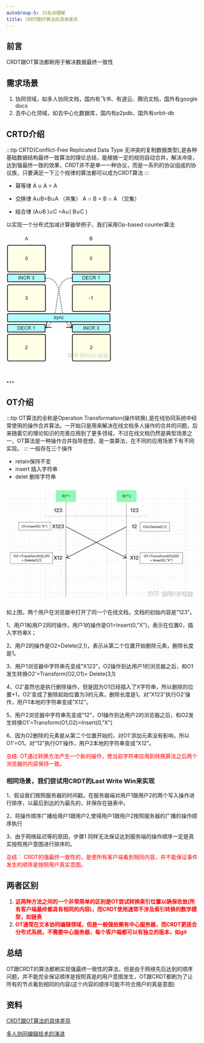 ```yaml
---
autoGroup-5: JS名词理解
title: CRDT跟OT算法的具体差异
---
```

## 前言
CRDT跟OT算法都刷用于解决数据最终一致性

## 需求场景
1. 协同领域，如多人协同文档，国内有飞书、有道云、腾讯文档，国外有google docs
2. 去中心化领域，如去中心化数据库，国内有p2pdb、国外有orbit-db

## CRTD介绍
:::tip
CRTD(Conflict-Free Replicated Data Type 无冲突的复制数据类型),是各种基础数据结构最终一致算法的理论总结，能根据一定的规则自动合并，解决冲突，达到强最终一致的效果，CRDT并不是单一一种协议，而是一系列的协议组成的协议族，只要满足一下三个规律的算法都可以成为CRDT算法
:::
- 幂等律 A ∪ A = A

- 交换律 A∪B=B∪A （并集） A ∩ B = B ∩ A （交集）

- 结合律 (A∪B )∪C =A∪( B∪C )

以实现一个分布式加减计算器举例子，我们采用Op-based counter算法

![分布式加减计算器](./images/v2-de2608f50b02629aaca60740aad64db8_1440w.png)

...
--- 
## OT介绍
:::tip
OT算法的全称是Operation Transformation(操作转换),是在线协同系统中经常使用的操作合并算法。一开始只是用来解决在线文档多人操作的合并的问题，后来随着它的理论知识的完善应用到了更多领域，不过在线文档仍然是典型场景之一，OT算法是一种操作合并指导思想，是一类算法，在不同的应用场景下有不同实现。
:::
一般存在三个操作
- retain保持不变
- insert 插入字符串
- delet 删除字符串

![OT算法](./images/v2-0049d122ef7ef385f3c03a9b507b3558_1440w.png)

如上图，两个用户在浏览器中打开了同一个在线文档，文档的初始内容是“123”。

1、用户1和用户2同时操作，用户1的操作是O1=Insert(0,"X")，表示在位置0，插入字符串X；

2、用户2的操作是O2=Delete(2,1)，表示从第二个位置开始删除元素，删除长度是1。

3、用户1浏览器中字符串先变成“X123”，O2操作到达用户1的浏览器之后，和O1发生转换O2'=Transform(O2,O1)= Delete(3,1)

4、O2'虽然也是执行删除操作，但是因为O1已经插入了X字符串，所以删除的位置+1，O2'变成了删除起始位置为3的元素，删除长度是1。对“X123”执行O2'操作，用户1本地的字符串变成“X12”。

5、用户2浏览器中字符串先变成“12”，O1操作到达用户2的浏览器之后，和O2发生转换O1'=Transform(O1,O2)=Insert(0,"X")

6、因为O2删除的元素是从第二个位置开始的，对O1'添加元素没有影响，所以O1'=O1。对“12”执行O1'操作，用户2本地的字符串变成“X12”。

<span style="color: red">总结: OT通过转换方法产生一个新的操作，使当前字符串应用到转换算法之后两个浏览器的内容保持一致。</span>

### 相同场景，我们尝试用CRDT的Last Write Win来实现
1、假设我们按照服务器的时间戳，在服务器端对用户1跟用户2的两个写入操作进行排序，以最后到达的为最先的，并保存在链表中。

2、将操作顺序广播给用户1跟用户2,使得用户1跟用户2按照服务器的广播的操作顺序执行

3、由于网络延迟等的原因，步骤1 同样无法保证达到服务端的操作顺序一定是真实按照用户意图进行排序的。

<span style="color:red">总结： CRDT的强最终一致性的，是使所有客户端看到相同内容，并不能保证事件发生的顺序是按照用户真实意图。</span>

## 两者区别
1. <span style="color:red">**这两种方法之间的一个非常简单的区别是OT尝试转换索引位置以确保收敛(所有客户端最终都具有相同的内容)，而CRDT使用通常不涉及索引转换的数学模型，如链表**</span>
2. <span style="color: red">**OT通常在文本协同编辑领域，但是一般强依赖有中心服务器，而CRDT更适合分布式系统，不需要中心服务器，每个客户端都可以有独立的版本，如git**</span>

## 总结
OT跟CRDT的算法都刷实现强最终一致性的算法，但是由于网络先后达到的顺序问题，并不能完全保证顺序是按照真是的用户意图发生，OT跟CRDT都刷为了让所有的节点看到相同的内容(这个内容的顺序可能不符合用户的真是意图)


## 资料
[CRDT跟OT算法的具体差异](https://zhuanlan.zhihu.com/p/528093574)

[多人协同编辑技术的演进](https://juejin.cn/post/7030327005665034247#heading-0)